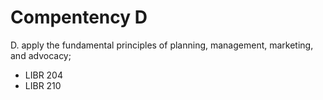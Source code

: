 # Compentency D

D. apply the fundamental principles of planning, management, marketing, and advocacy;

- LIBR 204
- LIBR 210